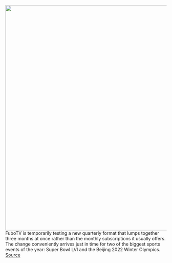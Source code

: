 <img src='https://cdn.vox-cdn.com/thumbor/mI_o3KDL0_pYLVabZStkalb9KQM=/0x0:3543x2362/1200x800/filters:focal(1489x898:2055x1464)/cdn.vox-cdn.com/uploads/chorus_image/image/70481708/1238248851.0.jpg' width='700px' /><br/>
FuboTV is temporarily testing a new quarterly format that lumps together three months at once rather than the monthly subscriptions it usually offers. The change conveniently arrives just in time for two of the biggest sports events of the year: Super Bowl LVI and the Beijing 2022 Winter Olympics.
<a href='https://www.theverge.com/2022/2/7/22922523/super-bowl-lvi-streaming-winter-olympics-fubotv-testing-quarterly-plans'> Source <a/>